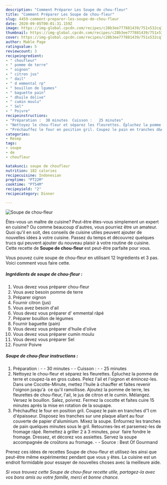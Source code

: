 ```yaml
---
description: "Comment Préparer Les Soupe de chou-fleur"
title: "Comment Préparer Les Soupe de chou-fleur"
slug: 4459-comment-preparer-les-soupe-de-chou-fleur
date: 2020-09-05T00:01:31.159Z
image: https://img-global.cpcdn.com/recipes/c28b3ee777881439/751x532cq70/soupe-de-chou-fleur-photo-principale-de-la-recette.jpg
thumbnail: https://img-global.cpcdn.com/recipes/c28b3ee777881439/751x532cq70/soupe-de-chou-fleur-photo-principale-de-la-recette.jpg
cover: https://img-global.cpcdn.com/recipes/c28b3ee777881439/751x532cq70/soupe-de-chou-fleur-photo-principale-de-la-recette.jpg
author: Mable Page
ratingvalue: 5
reviewcount: 3
recipeingredient:
- " choufleur"
- " pomme de terre"
- " oignon"
- " citron jus"
- " dail"
- " d emmental rp"
- " bouillon de lgumes"
- " baguette pain"
- " dhuile dolive"
- " cumin moulu"
- " Sel"
- " Poivre"
recipeinstructions:
- "Préparation :  30 minutes  Cuisson :   25 minutes"
- "Nettoyez le chou-fleur et séparez les fleurettes. Épluchez la pomme de terre et coupez-la en gros cubes. Pelez l&#39;ail et l&#39;oignon et émincez-les. Dans une Cocotte-Minute, mettez l&#39;huile à chauffer et faites revenir l&#39;oignon jusqu&#39;à  ce qu&#39;il ramollisse. Ajoutez la pomme de terre, les fleurettes de chou-fleur, l&#39;ail, le jus de citron et le cumin. Mélangez. Versez le bouillon. Salez, poivrez. Fermez la cocotte et faites cuire 15 minutes après la mise en rotation de la soupape."
- "Préchauffez le four en position gril. Coupez le pain en tranches d&#39;1 cm d&#39;épaisseur. Disposez les tranches sur une plaque allant au four couverte de papier d&#39;aluminium. Mixez la soupe. Enfournez les tranches de pain quelques minutes sous le gril. Retournes-les et parsemez-les de fromage râpé. Remettez à griller 2 à 3 minutes, pour  faire fondre le fromage. Dressez, et décorez vos assiettes. Servez la soupe accompagnée de croûtons au fromage.  Source : Best Of Gourmand"
categories:
- Resep
tags:
- soupe
- de
- choufleur

katakunci: soupe de choufleur 
nutrition: 182 calories
recipecuisine: Indonesian
preptime: "PT22M"
cooktime: "PT54M"
recipeyield: "2"
recipecategory: Dinner

---
```



![Soupe de chou-fleur](https://img-global.cpcdn.com/recipes/c28b3ee777881439/751x532cq70/soupe-de-chou-fleur-photo-principale-de-la-recette.jpg)

Êtes-vous un maître de cuisine? Peut-être êtes-vous simplement un expert en cuisine? Ou comme beaucoup d'autres, vous pourriez être un amateur. Quoi qu'il en soit, des conseils de cuisine utiles peuvent ajouter de nouvelles idées à votre cuisine. Passez du temps et découvrez quelques trucs qui peuvent ajouter du nouveau plaisir à votre routine de cuisine. Cette recette de <strong> Soupe de chou-fleur </strong> est peut-être parfaite pour vous.

<!--inarticleads1-->

Vous pouvez cuire soupe de chou-fleur en utilisant 12 Ingrédients et 3 pas. Voici comment vous faire cette.

##### Ingrédients de soupe de chou-fleur :

1. Vous devez vous préparer  chou-fleur
1. Vous avez besoin  pomme de terre
1. Préparer  oignon
1. Fournir  citron (jus)
1. Vous avez besoin  d&#39;ail
1. Vous devez vous préparer  d&#39; emmental râpé
1. Préparer  bouillon de légumes
1. Fournir  baguette (pain)
1. Vous devez vous préparer  d&#39;huile d&#39;olive
1. Vous devez vous préparer  cumin moulu
1. Vous devez vous préparer  Sel
1. Fournir  Poivre




<!--inarticleads2-->

##### Soupe de chou-fleur instructions :

1. Préparation : -  - 30 minutes -  - Cuisson :  -  - 25 minutes
1. Nettoyez le chou-fleur et séparez les fleurettes. Épluchez la pomme de terre et coupez-la en gros cubes. Pelez l&#39;ail et l&#39;oignon et émincez-les. Dans une Cocotte-Minute, mettez l&#39;huile à chauffer et faites revenir l&#39;oignon jusqu&#39;à  ce qu&#39;il ramollisse. Ajoutez la pomme de terre, les fleurettes de chou-fleur, l&#39;ail, le jus de citron et le cumin. Mélangez. Versez le bouillon. Salez, poivrez. Fermez la cocotte et faites cuire 15 minutes après la mise en rotation de la soupape.
1. Préchauffez le four en position gril. Coupez le pain en tranches d&#39;1 cm d&#39;épaisseur. Disposez les tranches sur une plaque allant au four couverte de papier d&#39;aluminium. Mixez la soupe. Enfournez les tranches de pain quelques minutes sous le gril. Retournes-les et parsemez-les de fromage râpé. Remettez à griller 2 à 3 minutes, pour  faire fondre le fromage. Dressez, et décorez vos assiettes. Servez la soupe accompagnée de croûtons au fromage. -  - Source : Best Of Gourmand




<!--inarticleads1-->

<p>
Prenez ces idées de recettes Soupe de chou-fleur et utilisez-les ainsi que peut-être même expérimentez pendant que vous y êtes. La cuisine est un endroit formidable pour essayer de nouvelles choses avec la meilleure aide.
</p>

<p>
<i>Si vous trouvez cette Soupe de chou-fleur recette utile, partagez-la avec vos bons amis ou votre famille, merci et bonne chance.</i>
</p>
